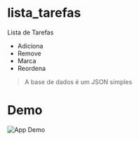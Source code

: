 # lista_tarefas

Lista de Tarefas

- Adiciona
- Remove
- Marca
- Reordena

> A base de dados é um JSON simples

# Demo

![App Demo](demo/app_demo.gif)
